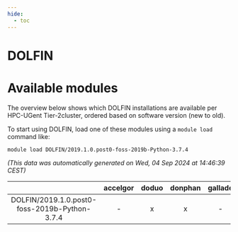 ```yaml
---
hide:
  - toc
---
```


DOLFIN
======

# Available modules


The overview below shows which DOLFIN installations are available per HPC-UGent Tier-2cluster, ordered based on software version (new to old).

To start using DOLFIN, load one of these modules using a `module load` command like:

```shell
module load DOLFIN/2019.1.0.post0-foss-2019b-Python-3.7.4
```

*(This data was automatically generated on Wed, 04 Sep 2024 at 14:46:39 CEST)*  

| |accelgor|doduo|donphan|gallade|joltik|shinx|skitty|
| :---: | :---: | :---: | :---: | :---: | :---: | :---: | :---: |
|DOLFIN/2019.1.0.post0-foss-2019b-Python-3.7.4|-|x|x|-|x|-|-|
